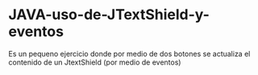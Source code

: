 # JAVA-uso-de-JTextShield-y-eventos
Es un pequeno ejercicio donde por medio de dos botones se actualiza el contenido de un JtextShield (por medio de eventos)
